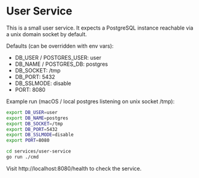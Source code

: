 # User Service

This is a small user service. It expects a PostgreSQL instance reachable via a unix domain socket by default.

Defaults (can be overridden with env vars):

- DB_USER / POSTGRES_USER: user
- DB_NAME / POSTGRES_DB: postgres
- DB_SOCKET: /tmp
- DB_PORT: 5432
- DB_SSLMODE: disable
- PORT: 8080

Example run (macOS / local postgres listening on unix socket /tmp):

```bash
export DB_USER=user
export DB_NAME=postgres
export DB_SOCKET=/tmp
export DB_PORT=5432
export DB_SSLMODE=disable
export PORT=8080

cd services/user-service
go run ./cmd
```

Visit http://localhost:8080/health to check the service.
